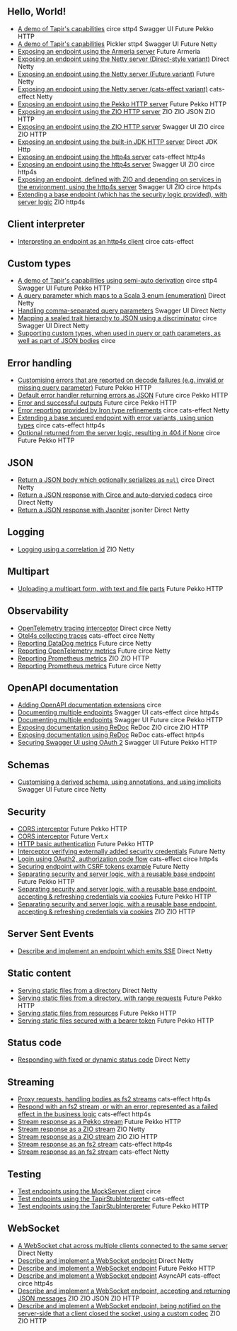 ## Hello, World!

* [A demo of Tapir's capabilities](https://github.com/softwaremill/tapir/tree/master/examples/src/main/scala/sttp/tapir/examples/booksExample.scala) <span class="example-tag example-json">circe</span> <span class="example-tag example-client">sttp4</span> <span class="example-tag example-docs">Swagger UI</span> <span class="example-tag example-effects">Future</span> <span class="example-tag example-server">Pekko HTTP</span>
* [A demo of Tapir's capabilities](https://github.com/softwaremill/tapir/tree/master/examples/src/main/scala/sttp/tapir/examples/booksPicklerExample.scala) <span class="example-tag example-json">Pickler</span> <span class="example-tag example-client">sttp4</span> <span class="example-tag example-docs">Swagger UI</span> <span class="example-tag example-effects">Future</span> <span class="example-tag example-server">Netty</span>
* [Exposing an endpoint using the Armeria server](https://github.com/softwaremill/tapir/tree/master/examples/src/main/scala/sttp/tapir/examples/helloWorldArmeriaServer.scala) <span class="example-tag example-effects">Future</span> <span class="example-tag example-server">Armeria</span>
* [Exposing an endpoint using the Netty server (Direct-style variant)](https://github.com/softwaremill/tapir/tree/master/examples/src/main/scala/sttp/tapir/examples/helloWorldNettySyncServer.scala) <span class="example-tag example-effects">Direct</span> <span class="example-tag example-server">Netty</span>
* [Exposing an endpoint using the Netty server (Future variant)](https://github.com/softwaremill/tapir/tree/master/examples/src/main/scala/sttp/tapir/examples/helloWorldNettyFutureServer.scala) <span class="example-tag example-effects">Future</span> <span class="example-tag example-server">Netty</span>
* [Exposing an endpoint using the Netty server (cats-effect variant)](https://github.com/softwaremill/tapir/tree/master/examples/src/main/scala/sttp/tapir/examples/HelloWorldNettyCatsServer.scala) <span class="example-tag example-effects">cats-effect</span> <span class="example-tag example-server">Netty</span>
* [Exposing an endpoint using the Pekko HTTP server](https://github.com/softwaremill/tapir/tree/master/examples/src/main/scala/sttp/tapir/examples/helloWorldPekkoServer.scala) <span class="example-tag example-effects">Future</span> <span class="example-tag example-server">Pekko HTTP</span>
* [Exposing an endpoint using the ZIO HTTP server](https://github.com/softwaremill/tapir/tree/master/examples/src/main/scala/sttp/tapir/examples/HelloWorldZioHttpServer.scala) <span class="example-tag example-effects">ZIO</span> <span class="example-tag example-json">ZIO JSON</span> <span class="example-tag example-server">ZIO HTTP</span>
* [Exposing an endpoint using the ZIO HTTP server](https://github.com/softwaremill/tapir/tree/master/examples/src/main/scala/sttp/tapir/examples/ZioExampleZioHttpServer.scala) <span class="example-tag example-docs">Swagger UI</span> <span class="example-tag example-effects">ZIO</span> <span class="example-tag example-json">circe</span> <span class="example-tag example-server">ZIO HTTP</span>
* [Exposing an endpoint using the built-in JDK HTTP server](https://github.com/softwaremill/tapir/tree/master/examples/src/main/scala/sttp/tapir/examples/helloWorldJdkHttpServer.scala) <span class="example-tag example-effects">Direct</span> <span class="example-tag example-server">JDK Http</span>
* [Exposing an endpoint using the http4s server](https://github.com/softwaremill/tapir/tree/master/examples/src/main/scala/sttp/tapir/examples/HelloWorldHttp4sServer.scala) <span class="example-tag example-effects">cats-effect</span> <span class="example-tag example-server">http4s</span>
* [Exposing an endpoint using the http4s server](https://github.com/softwaremill/tapir/tree/master/examples/src/main/scala/sttp/tapir/examples/ZioExampleHttp4sServer.scala) <span class="example-tag example-docs">Swagger UI</span> <span class="example-tag example-effects">ZIO</span> <span class="example-tag example-json">circe</span> <span class="example-tag example-server">http4s</span>
* [Exposing an endpoint, defined with ZIO and depending on services in the environment, using the http4s server](https://github.com/softwaremill/tapir/tree/master/examples/src/main/scala/sttp/tapir/examples/ZioEnvExampleHttp4sServer.scala) <span class="example-tag example-docs">Swagger UI</span> <span class="example-tag example-effects">ZIO</span> <span class="example-tag example-json">circe</span> <span class="example-tag example-server">http4s</span>
* [Extending a base endpoint (which has the security logic provided), with server logic](https://github.com/softwaremill/tapir/tree/master/examples/src/main/scala/sttp/tapir/examples/ZioPartialServerLogicHttp4s.scala) <span class="example-tag example-effects">ZIO</span> <span class="example-tag example-server">http4s</span>

## Client interpreter

* [Interpreting an endpoint as an http4s client](https://github.com/softwaremill/tapir/tree/master/examples/src/main/scala/sttp/tapir/examples/client/Http4sClientExample.scala) <span class="example-tag example-json">circe</span> <span class="example-tag example-effects">cats-effect</span>

## Custom types

* [A demo of Tapir's capabilities using semi-auto derivation](https://github.com/softwaremill/tapir/tree/master/examples/src/main/scala/sttp/tapir/examples/custom_types/booksExampleSemiauto.scala) <span class="example-tag example-json">circe</span> <span class="example-tag example-client">sttp4</span> <span class="example-tag example-docs">Swagger UI</span> <span class="example-tag example-effects">Future</span> <span class="example-tag example-server">Pekko HTTP</span>
* [A query parameter which maps to a Scala 3 enum (enumeration)](https://github.com/softwaremill/tapir/tree/master/examples/src/main/scala/sttp/tapir/examples/custom_types/enumQueryParameter.scala) <span class="example-tag example-effects">Direct</span> <span class="example-tag example-server">Netty</span>
* [Handling comma-separated query parameters](https://github.com/softwaremill/tapir/tree/master/examples/src/main/scala/sttp/tapir/examples/custom_types/commaSeparatedQueryParameter.scala) <span class="example-tag example-docs">Swagger UI</span> <span class="example-tag example-effects">Direct</span> <span class="example-tag example-server">Netty</span>
* [Mapping a sealed trait hierarchy to JSON using a discriminator](https://github.com/softwaremill/tapir/tree/master/examples/src/main/scala/sttp/tapir/examples/custom_types/sealedTraitWithDiscriminator.scala) <span class="example-tag example-json">circe</span> <span class="example-tag example-docs">Swagger UI</span> <span class="example-tag example-effects">Direct</span> <span class="example-tag example-server">Netty</span>
* [Supporting custom types, when used in query or path parameters, as well as part of JSON bodies](https://github.com/softwaremill/tapir/tree/master/examples/src/main/scala/sttp/tapir/examples/custom_types/EndpointWithCustomTypes.scala) <span class="example-tag example-json">circe</span>

## Error handling

* [Customising errors that are reported on decode failures (e.g. invalid or missing query parameter)](https://github.com/softwaremill/tapir/tree/master/examples/src/main/scala/sttp/tapir/examples/errors/customErrorsOnDecodeFailurePekkoServer.scala) <span class="example-tag example-effects">Future</span> <span class="example-tag example-server">Pekko HTTP</span>
* [Default error handler returning errors as JSON](https://github.com/softwaremill/tapir/tree/master/examples/src/main/scala/sttp/tapir/examples/errors/errorAsJson.scala) <span class="example-tag example-effects">Future</span> <span class="example-tag example-json">circe</span> <span class="example-tag example-server">Pekko HTTP</span>
* [Error and successful outputs](https://github.com/softwaremill/tapir/tree/master/examples/src/main/scala/sttp/tapir/examples/errors/errorOutputsPekkoServer.scala) <span class="example-tag example-effects">Future</span> <span class="example-tag example-json">circe</span> <span class="example-tag example-server">Pekko HTTP</span>
* [Error reporting provided by Iron type refinements](https://github.com/softwaremill/tapir/tree/master/examples/src/main/scala/sttp/tapir/examples/errors/IronRefinementErrorsNettyServer.scala) <span class="example-tag example-json">circe</span> <span class="example-tag example-effects">cats-effect</span> <span class="example-tag example-server">Netty</span>
* [Extending a base secured endpoint with error variants, using union types](https://github.com/softwaremill/tapir/tree/master/examples/src/main/scala/sttp/tapir/examples/errors/ErrorUnionTypesHttp4sServer.scala) <span class="example-tag example-json">circe</span> <span class="example-tag example-effects">cats-effect</span> <span class="example-tag example-server">http4s</span>
* [Optional returned from the server logic, resulting in 404 if None](https://github.com/softwaremill/tapir/tree/master/examples/src/main/scala/sttp/tapir/examples/errors/optionalValueExample.scala) <span class="example-tag example-json">circe</span> <span class="example-tag example-effects">Future</span> <span class="example-tag example-server">Pekko HTTP</span>

## JSON

* [Return a JSON body which optionally serializes as `null`](https://github.com/softwaremill/tapir/tree/master/examples/src/main/scala/sttp/tapir/examples/json/circeNullBody.scala) <span class="example-tag example-json">circe</span> <span class="example-tag example-effects">Direct</span> <span class="example-tag example-server">Netty</span>
* [Return a JSON response with Circe and auto-dervied codecs](https://github.com/softwaremill/tapir/tree/master/examples/src/main/scala/sttp/tapir/examples/json/circeAutoDerivationNettySyncServer.scala) <span class="example-tag example-json">circe</span> <span class="example-tag example-effects">Direct</span> <span class="example-tag example-server">Netty</span>
* [Return a JSON response with Jsoniter](https://github.com/softwaremill/tapir/tree/master/examples/src/main/scala/sttp/tapir/examples/json/jsoniterNettySyncServer.scala) <span class="example-tag example-json">jsoniter</span> <span class="example-tag example-effects">Direct</span> <span class="example-tag example-server">Netty</span>

## Logging

* [Logging using a correlation id](https://github.com/softwaremill/tapir/tree/master/examples/src/main/scala/sttp/tapir/examples/logging/ZioLoggingWithCorrelationIdNettyServer.scala) <span class="example-tag example-effects">ZIO</span> <span class="example-tag example-server">Netty</span>

## Multipart

* [Uploading a multipart form, with text and file parts](https://github.com/softwaremill/tapir/tree/master/examples/src/main/scala/sttp/tapir/examples/multipart/multipartFormUploadPekkoServer.scala) <span class="example-tag example-effects">Future</span> <span class="example-tag example-server">Pekko HTTP</span>

## Observability

* [OpenTelemetry tracing interceptor](https://github.com/softwaremill/tapir/tree/master/examples/src/main/scala/sttp/tapir/examples/observability/OpenTelemetryTracingExample.scala) <span class="example-tag example-effects">Direct</span> <span class="example-tag example-json">circe</span> <span class="example-tag example-server">Netty</span>
* [Otel4s collecting traces](https://github.com/softwaremill/tapir/tree/master/examples/src/main/scala/sttp/tapir/examples/observability/Otel4sTracingExample.scala) <span class="example-tag example-effects">cats-effect</span> <span class="example-tag example-json">circe</span> <span class="example-tag example-server">Netty</span>
* [Reporting DataDog metrics](https://github.com/softwaremill/tapir/tree/master/examples/src/main/scala/sttp/tapir/examples/observability/datadogMetricsExample.scala) <span class="example-tag example-effects">Future</span> <span class="example-tag example-json">circe</span> <span class="example-tag example-server">Netty</span>
* [Reporting OpenTelemetry metrics](https://github.com/softwaremill/tapir/tree/master/examples/src/main/scala/sttp/tapir/examples/observability/openTelemetryMetricsExample.scala) <span class="example-tag example-effects">Future</span> <span class="example-tag example-json">circe</span> <span class="example-tag example-server">Netty</span>
* [Reporting Prometheus metrics](https://github.com/softwaremill/tapir/tree/master/examples/src/main/scala/sttp/tapir/examples/observability/ZioMetricsExample.scala) <span class="example-tag example-effects">ZIO</span> <span class="example-tag example-server">ZIO HTTP</span>
* [Reporting Prometheus metrics](https://github.com/softwaremill/tapir/tree/master/examples/src/main/scala/sttp/tapir/examples/observability/prometheusMetricsExample.scala) <span class="example-tag example-effects">Future</span> <span class="example-tag example-json">circe</span> <span class="example-tag example-server">Netty</span>

## OpenAPI documentation

* [Adding OpenAPI documentation extensions](https://github.com/softwaremill/tapir/tree/master/examples/src/main/scala/sttp/tapir/examples/openapi/openapiExtensions.scala) <span class="example-tag example-json">circe</span>
* [Documenting multiple endpoints](https://github.com/softwaremill/tapir/tree/master/examples/src/main/scala/sttp/tapir/examples/openapi/MultipleEndpointsDocumentationHttp4sServer.scala) <span class="example-tag example-docs">Swagger UI</span> <span class="example-tag example-effects">cats-effect</span> <span class="example-tag example-json">circe</span> <span class="example-tag example-server">http4s</span>
* [Documenting multiple endpoints](https://github.com/softwaremill/tapir/tree/master/examples/src/main/scala/sttp/tapir/examples/openapi/multipleEndpointsDocumentationPekkoServer.scala) <span class="example-tag example-docs">Swagger UI</span> <span class="example-tag example-effects">Future</span> <span class="example-tag example-json">circe</span> <span class="example-tag example-server">Pekko HTTP</span>
* [Exposing documentation using ReDoc](https://github.com/softwaremill/tapir/tree/master/examples/src/main/scala/sttp/tapir/examples/openapi/RedocZioHttpServer.scala) <span class="example-tag example-docs">ReDoc</span> <span class="example-tag example-effects">ZIO</span> <span class="example-tag example-json">circe</span> <span class="example-tag example-server">ZIO HTTP</span>
* [Exposing documentation using ReDoc](https://github.com/softwaremill/tapir/tree/master/examples/src/main/scala/sttp/tapir/examples/openapi/RedocContextPathHttp4sServer.scala) <span class="example-tag example-docs">ReDoc</span> <span class="example-tag example-effects">cats-effect</span> <span class="example-tag example-server">http4s</span>
* [Securing Swagger UI using OAuth 2](https://github.com/softwaremill/tapir/tree/master/examples/src/main/scala/sttp/tapir/examples/openapi/swaggerUIOAuth2PekkoServer.scala) <span class="example-tag example-docs">Swagger UI</span> <span class="example-tag example-effects">Future</span> <span class="example-tag example-server">Pekko HTTP</span>

## Schemas

* [Customising a derived schema, using annotations, and using implicits](https://github.com/softwaremill/tapir/tree/master/examples/src/main/scala/sttp/tapir/examples/schema/customisingSchemas.scala) <span class="example-tag example-docs">Swagger UI</span> <span class="example-tag example-effects">Future</span> <span class="example-tag example-json">circe</span> <span class="example-tag example-server">Netty</span>

## Security

* [CORS interceptor](https://github.com/softwaremill/tapir/tree/master/examples/src/main/scala/sttp/tapir/examples/security/corsInterceptorPekkoServer.scala) <span class="example-tag example-effects">Future</span> <span class="example-tag example-server">Pekko HTTP</span>
* [CORS interceptor](https://github.com/softwaremill/tapir/tree/master/examples/src/main/scala/sttp/tapir/examples/security/corsInterceptorVertxServer.scala) <span class="example-tag example-effects">Future</span> <span class="example-tag example-server">Vert.x</span>
* [HTTP basic authentication](https://github.com/softwaremill/tapir/tree/master/examples/src/main/scala/sttp/tapir/examples/security/basicAuthenticationPekkoServer.scala) <span class="example-tag example-effects">Future</span> <span class="example-tag example-server">Pekko HTTP</span>
* [Interceptor verifying externally added security credentials](https://github.com/softwaremill/tapir/tree/master/examples/src/main/scala/sttp/tapir/examples/security/externalSecurityInterceptor.scala) <span class="example-tag example-effects">Future</span> <span class="example-tag example-server">Netty</span>
* [Login using OAuth2, authorization code flow](https://github.com/softwaremill/tapir/tree/master/examples/src/main/scala/sttp/tapir/examples/security/OAuth2GithubHttp4sServer.scala) <span class="example-tag example-effects">cats-effect</span> <span class="example-tag example-json">circe</span> <span class="example-tag example-server">http4s</span>
* [Securing endpoint with CSRF tokens example](https://github.com/softwaremill/tapir/tree/master/examples/src/main/scala/sttp/tapir/examples/security/csrfTokens.scala) <span class="example-tag example-effects">Future</span> <span class="example-tag example-server">Netty</span>
* [Separating security and server logic, with a reusable base endpoint](https://github.com/softwaremill/tapir/tree/master/examples/src/main/scala/sttp/tapir/examples/security/serverSecurityLogicPekko.scala) <span class="example-tag example-effects">Future</span> <span class="example-tag example-server">Pekko HTTP</span>
* [Separating security and server logic, with a reusable base endpoint, accepting & refreshing credentials via cookies](https://github.com/softwaremill/tapir/tree/master/examples/src/main/scala/sttp/tapir/examples/security/serverSecurityLogicRefreshCookiesPekko.scala) <span class="example-tag example-effects">Future</span> <span class="example-tag example-server">Pekko HTTP</span>
* [Separating security and server logic, with a reusable base endpoint, accepting & refreshing credentials via cookies](https://github.com/softwaremill/tapir/tree/master/examples/src/main/scala/sttp/tapir/examples/security/ServerSecurityLogicZio.scala) <span class="example-tag example-effects">ZIO</span> <span class="example-tag example-server">ZIO HTTP</span>

## Server Sent Events

* [Describe and implement an endpoint which emits SSE](https://github.com/softwaremill/tapir/tree/master/examples/src/main/scala/sttp/tapir/examples/sse/sseNettySyncServer.scala) <span class="example-tag example-effects">Direct</span> <span class="example-tag example-server">Netty</span>

## Static content

* [Serving static files from a directory](https://github.com/softwaremill/tapir/tree/master/examples/src/main/scala/sttp/tapir/examples/static_content/staticContentFromFilesNettyServer.scala) <span class="example-tag example-effects">Direct</span> <span class="example-tag example-server">Netty</span>
* [Serving static files from a directory, with range requests](https://github.com/softwaremill/tapir/tree/master/examples/src/main/scala/sttp/tapir/examples/static_content/staticContentFromFilesPekkoServer.scala) <span class="example-tag example-effects">Future</span> <span class="example-tag example-server">Pekko HTTP</span>
* [Serving static files from resources](https://github.com/softwaremill/tapir/tree/master/examples/src/main/scala/sttp/tapir/examples/static_content/staticContentFromResourcesPekkoServer.scala) <span class="example-tag example-effects">Future</span> <span class="example-tag example-server">Pekko HTTP</span>
* [Serving static files secured with a bearer token](https://github.com/softwaremill/tapir/tree/master/examples/src/main/scala/sttp/tapir/examples/static_content/staticContentSecurePekkoServer.scala) <span class="example-tag example-effects">Future</span> <span class="example-tag example-server">Pekko HTTP</span>

## Status code

* [Responding with fixed or dynamic status code](https://github.com/softwaremill/tapir/tree/master/examples/src/main/scala/sttp/tapir/examples/status_code/statusCodeNettyServer.scala) <span class="example-tag example-effects">Direct</span> <span class="example-tag example-server">Netty</span>

## Streaming

* [Proxy requests, handling bodies as fs2 streams](https://github.com/softwaremill/tapir/tree/master/examples/src/main/scala/sttp/tapir/examples/streaming/ProxyHttp4sFs2Server.scala) <span class="example-tag example-effects">cats-effect</span> <span class="example-tag example-server">http4s</span>
* [Respond with an fs2 stream, or with an error, represented as a failed effect in the business logic](https://github.com/softwaremill/tapir/tree/master/examples/src/main/scala/sttp/tapir/examples/streaming/StreamingHttp4sFs2ServerOrError.scala) <span class="example-tag example-effects">cats-effect</span> <span class="example-tag example-server">http4s</span>
* [Stream response as a Pekko stream](https://github.com/softwaremill/tapir/tree/master/examples/src/main/scala/sttp/tapir/examples/streaming/streamingPekkoServer.scala) <span class="example-tag example-effects">Future</span> <span class="example-tag example-server">Pekko HTTP</span>
* [Stream response as a ZIO stream](https://github.com/softwaremill/tapir/tree/master/examples/src/main/scala/sttp/tapir/examples/streaming/StreamingNettyZioServer.scala) <span class="example-tag example-effects">ZIO</span> <span class="example-tag example-server">Netty</span>
* [Stream response as a ZIO stream](https://github.com/softwaremill/tapir/tree/master/examples/src/main/scala/sttp/tapir/examples/streaming/StreamingZioHttpServer.scala) <span class="example-tag example-effects">ZIO</span> <span class="example-tag example-server">ZIO HTTP</span>
* [Stream response as an fs2 stream](https://github.com/softwaremill/tapir/tree/master/examples/src/main/scala/sttp/tapir/examples/streaming/StreamingHttp4sFs2Server.scala) <span class="example-tag example-effects">cats-effect</span> <span class="example-tag example-server">http4s</span>
* [Stream response as an fs2 stream](https://github.com/softwaremill/tapir/tree/master/examples/src/main/scala/sttp/tapir/examples/streaming/StreamingNettyFs2Server.scala) <span class="example-tag example-effects">cats-effect</span> <span class="example-tag example-server">Netty</span>

## Testing

* [Test endpoints using the MockServer client](https://github.com/softwaremill/tapir/tree/master/examples/src/main/scala/sttp/tapir/examples/testing/SttpMockServerClientExample.scala) <span class="example-tag example-json">circe</span>
* [Test endpoints using the TapirStubInterpreter](https://github.com/softwaremill/tapir/tree/master/examples/src/main/scala/sttp/tapir/examples/testing/CatsServerStubInterpreter.scala) <span class="example-tag example-effects">cats-effect</span>
* [Test endpoints using the TapirStubInterpreter](https://github.com/softwaremill/tapir/tree/master/examples/src/main/scala/sttp/tapir/examples/testing/PekkoServerStubInterpreter.scala) <span class="example-tag example-effects">Future</span> <span class="example-tag example-server">Pekko HTTP</span>

## WebSocket

* [A WebSocket chat across multiple clients connected to the same server](https://github.com/softwaremill/tapir/tree/master/examples/src/main/scala/sttp/tapir/examples/websocket/WebSocketChatNettySyncServer.scala) <span class="example-tag example-effects">Direct</span> <span class="example-tag example-server">Netty</span>
* [Describe and implement a WebSocket endpoint](https://github.com/softwaremill/tapir/tree/master/examples/src/main/scala/sttp/tapir/examples/websocket/WebSocketNettySyncServer.scala) <span class="example-tag example-effects">Direct</span> <span class="example-tag example-server">Netty</span>
* [Describe and implement a WebSocket endpoint](https://github.com/softwaremill/tapir/tree/master/examples/src/main/scala/sttp/tapir/examples/websocket/webSocketPekkoServer.scala) <span class="example-tag example-effects">Future</span> <span class="example-tag example-server">Pekko HTTP</span>
* [Describe and implement a WebSocket endpoint](https://github.com/softwaremill/tapir/tree/master/examples/src/main/scala/sttp/tapir/examples/websocket/WebSocketHttp4sServer.scala) <span class="example-tag example-docs">AsyncAPI</span> <span class="example-tag example-effects">cats-effect</span> <span class="example-tag example-json">circe</span> <span class="example-tag example-server">http4s</span>
* [Describe and implement a WebSocket endpoint, accepting and returning JSON messages](https://github.com/softwaremill/tapir/tree/master/examples/src/main/scala/sttp/tapir/examples/websocket/WebSocketZioHttpJsonServer.scala) <span class="example-tag example-effects">ZIO</span> <span class="example-tag example-json">ZIO JSON</span> <span class="example-tag example-server">ZIO HTTP</span>
* [Describe and implement a WebSocket endpoint, being notified on the server-side that a client closed the socket, using a custom codec](https://github.com/softwaremill/tapir/tree/master/examples/src/main/scala/sttp/tapir/examples/websocket/WebSocketZioHttpCustomCodecServer.scala) <span class="example-tag example-effects">ZIO</span> <span class="example-tag example-server">ZIO HTTP</span>